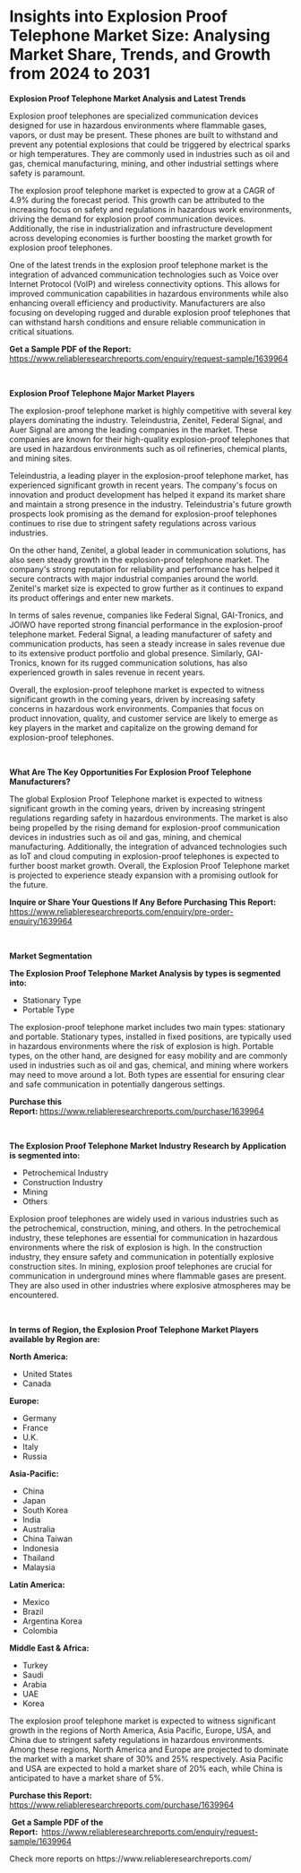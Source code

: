 <p><h1>Insights into Explosion Proof Telephone Market Size: Analysing Market Share, Trends, and Growth from 2024 to 2031</h1></p><p><strong>Explosion Proof Telephone Market Analysis and Latest Trends</strong></p>
<p><p>Explosion proof telephones are specialized communication devices designed for use in hazardous environments where flammable gases, vapors, or dust may be present. These phones are built to withstand and prevent any potential explosions that could be triggered by electrical sparks or high temperatures. They are commonly used in industries such as oil and gas, chemical manufacturing, mining, and other industrial settings where safety is paramount.</p><p>The explosion proof telephone market is expected to grow at a CAGR of 4.9% during the forecast period. This growth can be attributed to the increasing focus on safety and regulations in hazardous work environments, driving the demand for explosion proof communication devices. Additionally, the rise in industrialization and infrastructure development across developing economies is further boosting the market growth for explosion proof telephones.</p><p>One of the latest trends in the explosion proof telephone market is the integration of advanced communication technologies such as Voice over Internet Protocol (VoIP) and wireless connectivity options. This allows for improved communication capabilities in hazardous environments while also enhancing overall efficiency and productivity. Manufacturers are also focusing on developing rugged and durable explosion proof telephones that can withstand harsh conditions and ensure reliable communication in critical situations.</p></p>
<p><strong>Get a Sample PDF of the Report:&nbsp;</strong> <a href="https://www.reliableresearchreports.com/enquiry/request-sample/1639964">https://www.reliableresearchreports.com/enquiry/request-sample/1639964</a></p>
<p>&nbsp;</p>
<p><strong>Explosion Proof Telephone Major Market Players</strong></p>
<p><p>The explosion-proof telephone market is highly competitive with several key players dominating the industry. Teleindustria, Zenitel, Federal Signal, and Auer Signal are among the leading companies in the market. These companies are known for their high-quality explosion-proof telephones that are used in hazardous environments such as oil refineries, chemical plants, and mining sites.</p><p>Teleindustria, a leading player in the explosion-proof telephone market, has experienced significant growth in recent years. The company's focus on innovation and product development has helped it expand its market share and maintain a strong presence in the industry. Teleindustria's future growth prospects look promising as the demand for explosion-proof telephones continues to rise due to stringent safety regulations across various industries.</p><p>On the other hand, Zenitel, a global leader in communication solutions, has also seen steady growth in the explosion-proof telephone market. The company's strong reputation for reliability and performance has helped it secure contracts with major industrial companies around the world. Zenitel's market size is expected to grow further as it continues to expand its product offerings and enter new markets.</p><p>In terms of sales revenue, companies like Federal Signal, GAI-Tronics, and JOIWO have reported strong financial performance in the explosion-proof telephone market. Federal Signal, a leading manufacturer of safety and communication products, has seen a steady increase in sales revenue due to its extensive product portfolio and global presence. Similarly, GAI-Tronics, known for its rugged communication solutions, has also experienced growth in sales revenue in recent years.</p><p>Overall, the explosion-proof telephone market is expected to witness significant growth in the coming years, driven by increasing safety concerns in hazardous work environments. Companies that focus on product innovation, quality, and customer service are likely to emerge as key players in the market and capitalize on the growing demand for explosion-proof telephones.</p></p>
<p>&nbsp;</p>
<p><strong>What Are The Key Opportunities For Explosion Proof Telephone Manufacturers?</strong></p>
<p><p>The global Explosion Proof Telephone market is expected to witness significant growth in the coming years, driven by increasing stringent regulations regarding safety in hazardous environments. The market is also being propelled by the rising demand for explosion-proof communication devices in industries such as oil and gas, mining, and chemical manufacturing. Additionally, the integration of advanced technologies such as IoT and cloud computing in explosion-proof telephones is expected to further boost market growth. Overall, the Explosion Proof Telephone market is projected to experience steady expansion with a promising outlook for the future.</p></p>
<p><strong>Inquire or Share Your Questions If Any Before Purchasing This Report:</strong> <a href="https://www.reliableresearchreports.com/enquiry/pre-order-enquiry/1639964">https://www.reliableresearchreports.com/enquiry/pre-order-enquiry/1639964</a></p>
<p>&nbsp;</p>
<p><strong>Market Segmentation</strong></p>
<p><strong>The Explosion Proof Telephone Market Analysis by types is segmented into:</strong></p>
<p><ul><li>Stationary Type</li><li>Portable Type</li></ul></p>
<p><p>The explosion-proof telephone market includes two main types: stationary and portable. Stationary types, installed in fixed positions, are typically used in hazardous environments where the risk of explosion is high. Portable types, on the other hand, are designed for easy mobility and are commonly used in industries such as oil and gas, chemical, and mining where workers may need to move around a lot. Both types are essential for ensuring clear and safe communication in potentially dangerous settings.</p></p>
<p><strong>Purchase this Report:&nbsp;</strong><a href="https://www.reliableresearchreports.com/purchase/1639964">https://www.reliableresearchreports.com/purchase/1639964</a></p>
<p>&nbsp;</p>
<p><strong>The Explosion Proof Telephone Market Industry Research by Application is segmented into:</strong></p>
<p><ul><li>Petrochemical Industry</li><li>Construction Industry</li><li>Mining</li><li>Others</li></ul></p>
<p><p>Explosion proof telephones are widely used in various industries such as the petrochemical, construction, mining, and others. In the petrochemical industry, these telephones are essential for communication in hazardous environments where the risk of explosion is high. In the construction industry, they ensure safety and communication in potentially explosive construction sites. In mining, explosion proof telephones are crucial for communication in underground mines where flammable gases are present. They are also used in other industries where explosive atmospheres may be encountered.</p></p>
<p>&nbsp;</p>
<p><strong>In terms of Region, the Explosion Proof Telephone Market Players available by Region are:</strong></p>
<p>
    <p> <strong> North America: </strong>
        <ul>
            <li>United States</li>
            <li>Canada</li>
        </ul>
        </p> 
    <p> <strong> Europe: </strong>
        <ul>
            <li>Germany</li>
            <li>France</li>
            <li>U.K.</li>
            <li>Italy</li>
            <li>Russia</li>
        </ul>
        </p> 
    <p> <strong> Asia-Pacific: </strong>
        <ul>
            <li>China</li>
            <li>Japan</li>
            <li>South Korea</li>
            <li>India</li>
            <li>Australia</li>
            <li>China Taiwan</li>
            <li>Indonesia</li>
            <li>Thailand</li>
            <li>Malaysia</li>
        </ul>
        </p> 
    <p> <strong> Latin America: </strong>
        <ul>
            <li>Mexico</li>
            <li>Brazil</li>
            <li>Argentina Korea</li>
            <li>Colombia</li>
        </ul>
        </p> 
    <p> <strong> Middle East & Africa: </strong>
        <ul>
            <li>Turkey</li>
            <li>Saudi</li>
            <li>Arabia</li>
            <li>UAE</li>
            <li>Korea</li>
        </ul>
    </p>
    </p>
<p><p>The explosion proof telephone market is expected to witness significant growth in the regions of North America, Asia Pacific, Europe, USA, and China due to stringent safety regulations in hazardous environments. Among these regions, North America and Europe are projected to dominate the market with a market share of 30% and 25% respectively. Asia Pacific and USA are expected to hold a market share of 20% each, while China is anticipated to have a market share of 5%.</p></p>
<p><strong>Purchase this Report: </strong><a href="https://www.reliableresearchreports.com/purchase/1639964">https://www.reliableresearchreports.com/purchase/1639964</a></p>
<p>&nbsp;<strong>Get a Sample PDF of the Report:&nbsp;&nbsp;</strong><a href="https://www.reliableresearchreports.com/enquiry/request-sample/1639964">https://www.reliableresearchreports.com/enquiry/request-sample/1639964</a></p>
<p><strong></strong></p>
<p>Check more reports on https://www.reliableresearchreports.com/</p>